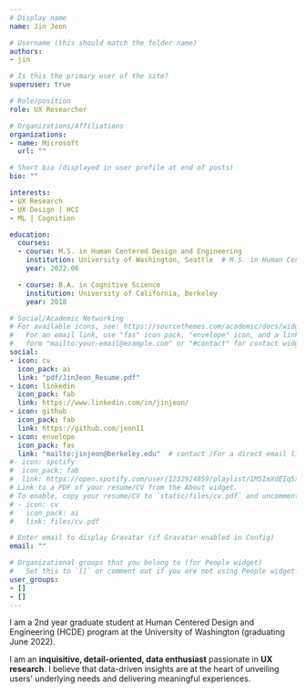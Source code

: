 ```yaml
---
# Display name
name: Jin Jeon

# Username (this should match the folder name)
authors:
- jin

# Is this the primary user of the site?
superuser: true

# Role/position
role: UX Researcher

# Organizations/Affiliations
organizations:
- name: Microsoft
  url: ""

# Short bio (displayed in user profile at end of posts)
bio: ""

interests:
- UX Research
- UX Design | HCI
- ML | Cognition

education:
  courses:
  - course: M.S. in Human Centered Design and Engineering
    institution: University of Washington, Seattle  # M.S. in Human Centered Design and Engineering
    year: 2022.06

  - course: B.A. in Cognitive Science
    institution: University of California, Berkeley
    year: 2018

# Social/Academic Networking
# For available icons, see: https://sourcethemes.com/academic/docs/widgets/#icons
#   For an email link, use "fas" icon pack, "envelope" icon, and a link in the
#   form "mailto:your-email@example.com" or "#contact" for contact widget.
social:
- icon: cv
  icon_pack: ai
  link: "pdf/JinJeon_Resume.pdf"
- icon: linkedin
  icon_pack: fab
  link: https://www.linkedin.com/in/jinjeon/
- icon: github
  icon_pack: fab
  link: https://github.com/jeon11
- icon: envelope
  icon_pack: fas
  link: "mailto:jinjeon@berkeley.edu"  # contact /For a direct email link, use "mailto:test@example.org".
#- icon: spotify
#  icon_pack: fab
#  link: https://open.spotify.com/user/1232924859/playlist/1MSImXdEIq5x1iqXRJurjZ
# Link to a PDF of your resume/CV from the About widget.
# To enable, copy your resume/CV to `static/files/cv.pdf` and uncomment the lines below.  
# - icon: cv
#   icon_pack: ai
#   link: files/cv.pdf

# Enter email to display Gravatar (if Gravatar enabled in Config)
email: ""

# Organizational groups that you belong to (for People widget)
#   Set this to `[]` or comment out if you are not using People widget.  
user_groups:
- []
- []
---
```


I am a 2nd year graduate student at Human Centered Design and Engineering (HCDE) program at the University of Washington (graduating June 2022).

I am an **inquisitive, detail-oriented, data enthusiast** passionate in **UX research**. I believe that data-driven insights are at the heart of unveiling users' underlying needs and delivering meaningful experiences.

<!-- See my list of projects [>> HERE <<](#projects). -->

<!-- I come with a background in psychology and data science for several years. and have been working with data for several years. I My previous experiences range from research in academia to project management in various startups. -->

<!-- Just as cameras were first invented based on our visual system, I believe cognitive science and current endeavors in artificial intelligence are studies that attempt to imitate the human brain, and ultimately better understand human cognition. -->

<!-- <a href="https://drive.google.com/file/d/0B9S8oX9rcjjjMDY3ZlVxczlReVk/view?usp=sharing" target="_blank">Click here for CV.</a> -->
